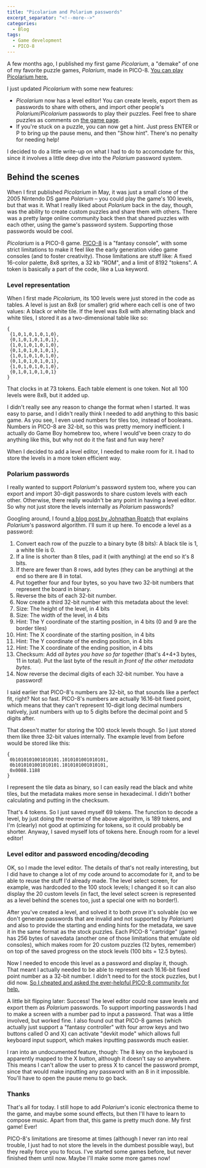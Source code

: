 ```yaml
---
title: "Picolarium and Polarium passwords"
excerpt_separator: "<!--more-->"
categories:
  - Blog
tags:
  - Game development
  - PICO-8
---
```

A few months ago, I published my first game _Picolarium_, a "demake" of one of my favorite puzzle games, _Polarium_, made in PICO-8. [You can play Picolarium here.](https://tobiasvl.itch.io/picolarium)

I just updated _Picolarium_ with some new features:

* _Picolarium_ now has a level editor! You can create levels, export them as passwords to share with others, and import other people's _Polarium_/_Picolarium_ passwords to play their puzzles. Feel free to share puzzles as comments on [the game page](https://tobiasvl.itch.io/picolarium).
* If you're stuck on a puzzle, you can now get a hint. Just press ENTER or P to bring up the pause menu, and then "Show hint". There's no penalty for needing help!

I decided to do a little write-up on what I had to do to accomodate for this, since it involves a little deep dive into the _Polarium_ password system.

## Behind the scenes

When I first published _Picolarium_ in May, it was just a small clone of the 2005 Nintendo DS game _Polarium_ – you could play the game's 100 levels, but that was it. What I really liked about _Polarium_ back in the day, though, was the ability to create custom puzzles and share them with others. There was a pretty large online community back then that shared puzzles with each other, using the game's password system. Supporting those passwords would be cool.

_Picolarium_ is a PICO-8 game. [PICO-8](https://www.lexaloffle.com/pico-8.php) is a "fantasy console", with some strict limitations to make it feel like the early generation video game consoles (and to foster creativity). Those limitations are stuff like: A fixed 16-color palette, 8x8 sprites, a 32 kb "ROM", and a limit of 8192 "tokens". A token is basically a part of the code, like a Lua keyword.

### Level representation

When I first made _Picolarium_, its 100 levels were just stored in the code as tables. A level is just an 8x8 (or smaller) grid where each cell is one of two values: A black or white tile. If the level was 8x8 with alternating black and white tiles, I stored it as a two-dimensional table like so:
~~~
{
 {1,0,1,0,1,0,1,0},
 {0,1,0,1,0,1,0,1},
 {1,0,1,0,1,0,1,0},
 {0,1,0,1,0,1,0,1},
 {1,0,1,0,1,0,1,0},
 {0,1,0,1,0,1,0,1},
 {1,0,1,0,1,0,1,0},
 {0,1,0,1,0,1,0,1}
}
~~~

That clocks in at 73 tokens. Each table element is one token. Not all 100 levels were 8x8, but it added up.

I didn't really see any reason to change the format when I started. It was easy to parse, and I didn't really think I needed to add anything to this basic game. As you see, I even used numbers for tiles too, instead of booleans. Numbers in PICO-8 are 32-bit, so this was pretty memory inefficient. I actually do Game Boy homebrew too, where I would've been crazy to do anything like this, but why not do it the fast and fun way here?

When I decided to add a level editor, I needed to make room for it. I had to store the levels in a more token efficient way.
### Polarium passwords

I really wanted to support _Polarium_'s password system too, where you can export and import 30-digit passwords to share custom levels with each other. Otherwise, there really wouldn't be any point in having a level editor. So why not just store the levels internally as _Polarium_ passwords?

Googling around, I found [a blog post by Johnathan Roatch](https://jroatch.xyz/2011/blog/polarium-password-encoding) that explains _Polarium_'s password algorithm. I'll sum it up here. To encode a level as a password:

1. Convert each row of the puzzle to a binary byte (8 bits): A black tile is 1, a white tile is 0.
  1. If a line is shorter than 8 tiles, pad it (with anything) at the end so it's 8 bits.
  2. If there are fewer than 8 rows, add bytes (they can be anything) at the end so there are 8 in total.
2. Put together four and four bytes, so you have two 32-bit numbers that represent the board in binary.
3. Reverse the bits of each 32-bit number.
4. Now create a third 32-bit number with this metadata about the level:
  1. Size: The height of the level, in 4 bits
  2. Size: The width of the level, in 4 bits
  3. Hint: The Y coordinate of the starting position, in 4 bits (0 and 9 are the border tiles)
  4. Hint: The X coordinate of the starting position, in 4 bits
  5. Hint: The Y coordinate of the ending position, in 4 bits
  6. Hint: The X coordinate of the ending position, in 4 bits
  7. Checksum: Add _all bytes you have so far together_ (that's 4+4+3 bytes, 11 in total). Put the last byte of the result _in front of the other metadata bytes_.
5. Now reverse the decimal digits of each 32-bit number. You have a password!

I said earlier that PICO-8's numbers are 32-bit, so that sounds like a perfect fit, right? Not so fast. PICO-8's numbers are actually 16.16-bit fixed point, which means that they can't represent 10-digit long decimal numbers natively, just numbers with up to 5 digits before the decimal point and 5 digits after.

That doesn't matter for storing the 100 stock levels though. So I just stored them like three 32-bit values internally. The example level from before would be stored like this:
~~~
{
 0b1010101001010101.1010101001010101,
 0b1010101001010101.1010101001010101,
 0x0088.1188
}
~~~

I represent the tile data as binary, so I can easily read the black and white tiles, but the metadata makes more sense in hexadecimal. I didn't bother calculating and putting in the checksum.

That's 4 tokens. So I just saved myself 69 tokens. The function to decode a level, by just doing the reverse of the above algorithm, is 189 tokens, and I'm (clearly) not good at optimizing for tokens, so it could probably be shorter. Anyway, I saved myself lots of tokens here. Enough room for a level editor!

### Level editor and password encoding/decoding

OK, so I made the level editor. The details of that's not really interesting, but I did have to change a lot of my code around to accomodate for it, and to be able to reuse the stuff I'd already made. The level select screen, for example, was hardcoded to the 100 stock levels; I changed it so it can also display the 20 custom levels (in fact, the level select screen is represented as a level behind the scenes too, just a special one with no border!).

After you've created a level, and solved it to both prove it's solvable (so we don't generate passwords that are invalid and not supported by _Polarium_) and also to provide the starting and ending hints for the metadata, we save it in the same format as the stock puzzles. Each PICO-8 "cartridge" (game) has 256 bytes of savedata (another one of those limitations that emulate old consoles), which makes room for 20 custom puzzles (12 bytes, remember) on top of the saved progress on the stock levels (100 bits = 12.5 bytes).

Now I needed to encode this level as a password and display it, though. That meant I actually needed to be able to represent each 16.16-bit fixed point number as a 32-bit number. I didn't need to for the stock puzzles, but I did now. [So I cheated and asked the ever-helpful PICO-8 community for help.](https://www.lexaloffle.com/bbs/?tid=31269)

A little bit flipping later: Success! The level editor could now save levels and export them as _Polarium_ passwords. To support importing passwords I had to make a screen with a number pad to input a password. That was a little involved, but worked fine. I also found out that PICO-8 games (which actually just support a "fantasy controller" with four arrow keys and two buttons called O and X) can activate "devkit mode" which allows full keyboard input support, which makes inputting passwords much easier.

I ran into an undocumented feature, though: The 8 key on the keyboard is apparently mapped to the X button, although it doesn't say so anywhere. This means I can't allow the user to press X to cancel the password prompt, since that would make inputting any password with an 8 in it impossible. You'll have to open the pause menu to go back.

### Thanks

That's all for today. I still hope to add _Polarium_'s iconic electronica theme to the game, and maybe some sound effects, but then I'll have to learn to compose music. Apart from that, this game is pretty much done. My first game! Ever!

PICO-8's limitations are tiresome at times (although I never ran into real trouble, I just had to not store the levels in the dumbest possible way), but they really force you to focus. I've started some games before, but never finished them until now. Maybe I'll make some more games now!
